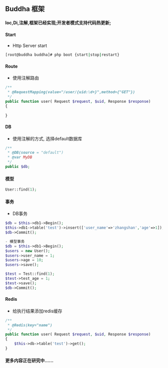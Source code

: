 ## Buddha 框架

#### Ioc,Di,注解,框架已经实现;开发者模式支持代码热更新;

#### Start

- Http Server start

```bash
[root@buddha buddha]# php boot {start|stop|restart}
```

#### Route

- 使用注解路由

```PHP
/**
 * @RequestMapping(value="/user/{uid:\d+}",method={"GET"})
 */
public function user( Request $request, $uid, Response $response)
{
    
}
```
#### DB
- 使用注解的方式, 选择default数据库
```PHP
/**
 * @DB(source = "default")
 * @var MyDB
 */
public $db;
```
#### 模型
```PHP
User::find(1);
```
#### 事务
- DB事务
```PHP
$db = $this->db1->Begin();
$this->db1->table('test')->insert(['user_name'=>'zhangshan','age'=>1]);
$db->Commit();

- 模型事务
$db = $this->db1->Begin();
$users = new User();
$users->user_name = 1;
$users->age = 10;
$users->save();

$test = Test::find(1);
$test->test_age = 1;
$test->save();
$db->Commit();
```
#### Redis
- 给执行结果添加redis缓存
```PHP
/**
 * @Redis(key="name")
 */
public function user( Request $request, $uid, Response $response)
{
    $this->db->table('test')->get();
}
```

#### 更多内容正在研究中......
